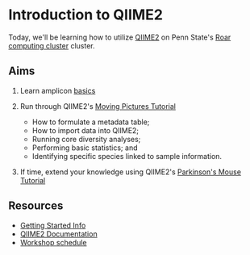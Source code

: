 # Introduction to QIIME2

Today, we'll be learning how to utilize [QIIME2](https://docs.qiime2.org/2021.4/) on Penn State's [Roar computing cluster](https://www.icds.psu.edu/computing-services/roar-user-guide/) cluster.  


## Aims
1. Learn amplicon [basics](1_BioinformaticsWorkshop_2021-QIIME2.pdf)

2. Run through QIIME2's [Moving Pictures Tutorial](https://docs.qiime2.org/2021.4/tutorials/moving-pictures/)  
	- How to formulate a metadata table;
	- How to import data into QIIME2;
	- Running core diversity analyses; 
  	- Performing basic statistics; and
	- Identifying specific species linked to sample information.

3. If time, extend your knowledge using QIIME2's [Parkinson's Mouse Tutorial](https://docs.qiime2.org/2021.4/tutorials/pd-mice/)  
  
  
## Resources
- [Getting Started Info](GettingStarted.pdf)
- [QIIME2 Documentation](https://docs.qiime2.org/2021.4/plugins/)
- [Workshop schedule](https://docs.google.com/document/d/1oX0NwdpEEpgbQS76OWuQGctiF7Gn5nkPZVMd9xGRWek/edit?usp=sharing)
